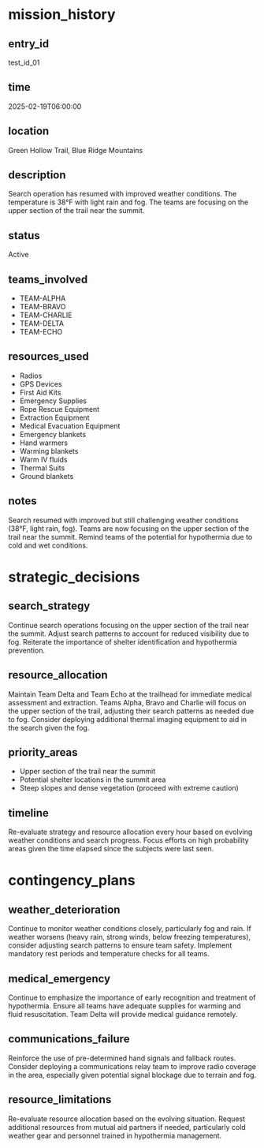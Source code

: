 # mission_history
## entry_id
test_id_01
## time
2025-02-19T06:00:00
## location
Green Hollow Trail, Blue Ridge Mountains
## description
Search operation has resumed with improved weather conditions. The temperature is 38°F with light rain and fog. The teams are focusing on the upper section of the trail near the summit.
## status
Active
## teams_involved
- TEAM-ALPHA
- TEAM-BRAVO
- TEAM-CHARLIE
- TEAM-DELTA
- TEAM-ECHO
## resources_used
- Radios
- GPS Devices
- First Aid Kits
- Emergency Supplies
- Rope Rescue Equipment
- Extraction Equipment
- Medical Evacuation Equipment
- Emergency blankets
- Hand warmers
- Warming blankets
- Warm IV fluids
- Thermal Suits
- Ground blankets
## notes
Search resumed with improved but still challenging weather conditions (38°F, light rain, fog). Teams are now focusing on the upper section of the trail near the summit. Remind teams of the potential for hypothermia due to cold and wet conditions.
# strategic_decisions
## search_strategy
Continue search operations focusing on the upper section of the trail near the summit. Adjust search patterns to account for reduced visibility due to fog. Reiterate the importance of shelter identification and hypothermia prevention.
## resource_allocation
Maintain Team Delta and Team Echo at the trailhead for immediate medical assessment and extraction. Teams Alpha, Bravo and Charlie will focus on the upper section of the trail, adjusting their search patterns as needed due to fog. Consider deploying additional thermal imaging equipment to aid in the search given the fog.
## priority_areas
- Upper section of the trail near the summit
- Potential shelter locations in the summit area
- Steep slopes and dense vegetation (proceed with extreme caution)
## timeline
Re-evaluate strategy and resource allocation every hour based on evolving weather conditions and search progress. Focus efforts on high probability areas given the time elapsed since the subjects were last seen.
# contingency_plans
## weather_deterioration
Continue to monitor weather conditions closely, particularly fog and rain. If weather worsens (heavy rain, strong winds, below freezing temperatures), consider adjusting search patterns to ensure team safety. Implement mandatory rest periods and temperature checks for all teams.
## medical_emergency
Continue to emphasize the importance of early recognition and treatment of hypothermia. Ensure all teams have adequate supplies for warming and fluid resuscitation. Team Delta will provide medical guidance remotely.
## communications_failure
Reinforce the use of pre-determined hand signals and fallback routes. Consider deploying a communications relay team to improve radio coverage in the area, especially given potential signal blockage due to terrain and fog.
## resource_limitations
Re-evaluate resource allocation based on the evolving situation. Request additional resources from mutual aid partners if needed, particularly cold weather gear and personnel trained in hypothermia management.
